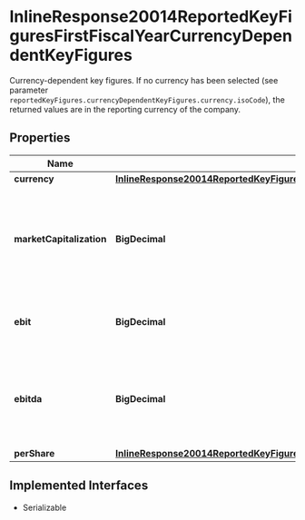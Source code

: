 

# InlineResponse20014ReportedKeyFiguresFirstFiscalYearCurrencyDependentKeyFigures

Currency-dependent key figures. If no currency has been selected (see parameter `reportedKeyFigures.currencyDependentKeyFigures.currency.isoCode`), the returned values are in the reporting currency of the company.

## Properties

Name | Type | Description | Notes
------------ | ------------- | ------------- | -------------
**currency** | [**InlineResponse20014ReportedKeyFiguresFirstFiscalYearCurrencyDependentKeyFiguresCurrency**](InlineResponse20014ReportedKeyFiguresFirstFiscalYearCurrencyDependentKeyFiguresCurrency.md) |  |  [optional]
**marketCapitalization** | **BigDecimal** | Market capitalization, which is the market value of the shares outstanding over all types of shares of the company. |  [optional]
**ebit** | **BigDecimal** | EBIT (earnings before interest and taxes). |  [optional]
**ebitda** | **BigDecimal** | EBITDA (earnings before interest, taxes, depreciation, and amortization). |  [optional]
**perShare** | [**InlineResponse20014ReportedKeyFiguresFirstFiscalYearCurrencyDependentKeyFiguresPerShare**](InlineResponse20014ReportedKeyFiguresFirstFiscalYearCurrencyDependentKeyFiguresPerShare.md) |  |  [optional]


## Implemented Interfaces

* Serializable


